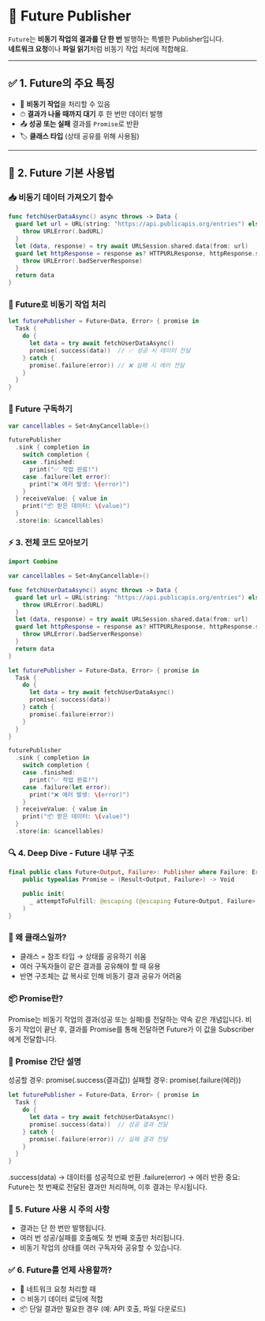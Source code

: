 # 🚀 Future Publisher

`Future`는 **비동기 작업의 결과를 단 한 번** 발행하는 특별한 Publisher입니다.  
**네트워크 요청**이나 **파일 읽기**처럼 비동기 작업 처리에 적합해요.  

---

## ✅ 1. Future의 주요 특징

- 🔄 **비동기 작업**을 처리할 수 있음
- ⏱ **결과가 나올 때까지 대기** 후 한 번만 데이터 발행
- 📤 **성공 또는 실패** 결과를 `Promise`로 반환
- 🏷 **클래스 타입** (상태 공유를 위해 사용됨)

---

## 🔨 2. Future 기본 사용법

### 📥 비동기 데이터 가져오기 함수

```swift
func fetchUserDataAsync() async throws -> Data {
  guard let url = URL(string: "https://api.publicapis.org/entries") else {
    throw URLError(.badURL)
  }
  let (data, response) = try await URLSession.shared.data(from: url)
  guard let httpResponse = response as? HTTPURLResponse, httpResponse.statusCode == 200 else {
    throw URLError(.badServerResponse)
  }
  return data
}
```

### 🚀 Future로 비동기 작업 처리

```swift
let futurePublisher = Future<Data, Error> { promise in
  Task {
    do {
      let data = try await fetchUserDataAsync()
      promise(.success(data))  // ✅ 성공 시 데이터 전달
    } catch {
      promise(.failure(error)) // ❌ 실패 시 에러 전달
    }
  }
}
```

### 📡 Future 구독하기
```swift
var cancellables = Set<AnyCancellable>()

futurePublisher
  .sink { completion in
    switch completion {
    case .finished:
      print("✅ 작업 완료!")
    case .failure(let error):
      print("❌ 에러 발생: \(error)")
    }
  } receiveValue: { value in
    print("📦 받은 데이터: \(value)")
  }
  .store(in: &cancellables)
```

### ⚡ 3. 전체 코드 모아보기
```swift
import Combine

var cancellables = Set<AnyCancellable>()

func fetchUserDataAsync() async throws -> Data {
  guard let url = URL(string: "https://api.publicapis.org/entries") else {
    throw URLError(.badURL)
  }
  let (data, response) = try await URLSession.shared.data(from: url)
  guard let httpResponse = response as? HTTPURLResponse, httpResponse.statusCode == 200 else {
    throw URLError(.badServerResponse)
  }
  return data
}

let futurePublisher = Future<Data, Error> { promise in
  Task {
    do {
      let data = try await fetchUserDataAsync()
      promise(.success(data))
    } catch {
      promise(.failure(error))
    }
  }
}

futurePublisher
  .sink { completion in
    switch completion {
    case .finished:
      print("✅ 작업 완료!")
    case .failure(let error):
      print("❌ 에러 발생: \(error)")
    }
  } receiveValue: { value in
    print("📦 받은 데이터: \(value)")
  }
  .store(in: &cancellables)
```

### 🔍 4. Deep Dive - Future 내부 구조
```swift
final public class Future<Output, Failure>: Publisher where Failure: Error {
    public typealias Promise = (Result<Output, Failure>) -> Void

    public init(
      _ attemptToFulfill: @escaping (@escaping Future<Output, Failure>.Promise) -> Void
    )
}
```

### 🤔 왜 클래스일까?
- 클래스 = 참조 타입 → 상태를 공유하기 쉬움
- 여러 구독자들이 같은 결과를 공유해야 할 때 유용
- 반면 구조체는 값 복사로 인해 비동기 결과 공유가 어려움

### 📦 Promise란?
Promise는 비동기 작업의 결과(성공 또는 실패)를 전달하는 약속 같은 개념입니다.
비동기 작업이 끝난 후, 결과를 Promise를 통해 전달하면 Future가 이 값을 Subscriber에게 전달합니다.

### 🚀 Promise 간단 설명
성공할 경우: promise(.success(결과값))
실패할 경우: promise(.failure(에러))
```swift
let futurePublisher = Future<Data, Error> { promise in
  Task {
    do {
      let data = try await fetchUserDataAsync()
      promise(.success(data))  // 성공 결과 전달
    } catch {
      promise(.failure(error)) // 실패 결과 전달
    }
  }
}
```
.success(data) → 데이터를 성공적으로 반환
.failure(error) → 에러 반환
중요: Future는 첫 번째로 전달된 결과만 처리하며, 이후 결과는 무시됩니다.

### 🚀 5. Future 사용 시 주의 사항
- 결과는 단 한 번만 발행됩니다.
- 여러 번 성공/실패를 호출해도 첫 번째 호출만 처리됩니다.
- 비동기 작업의 상태를 여러 구독자와 공유할 수 있습니다.

### ✅ 6. Future를 언제 사용할까?
- 📡 네트워크 요청 처리할 때
- ⏱ 비동기 데이터 로딩에 적합
- 📦 단일 결과만 필요한 경우 (예: API 호출, 파일 다운로드)

